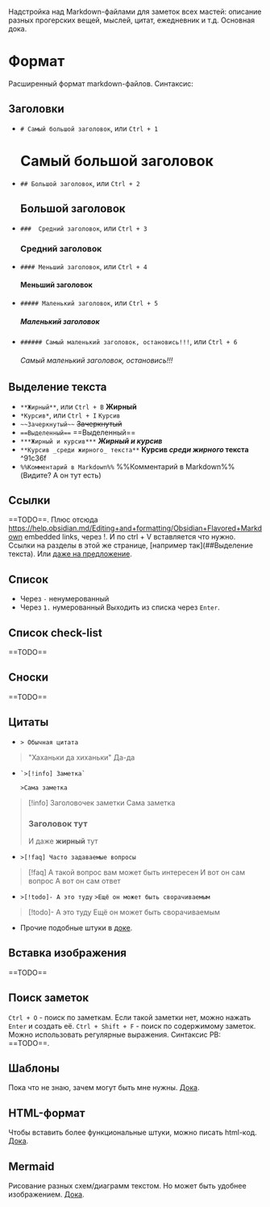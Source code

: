 Надстройка над Markdown-файлами для заметок всех мастей: описание разных прогерских вещей, мыслей, цитат, ежедневник и т.д. Основная дока.

# Формат
Расширенный формат markdown-файлов. Синтаксис:

## Заголовки
 - `# Самый большой заголовок`, или `Ctrl + 1`
	# Самый большой заголовок
 - `## Большой заголовок`, или `Ctrl + 2`
	## Большой заголовок
 - `###  Средний заголовок`, или `Ctrl + 3`
	### Средний заголовок
 - `#### Меньший заголовок`, или `Ctrl + 4`
	#### Меньший заголовок
 - `##### Маленький заголовок`, или `Ctrl + 5`
	##### Маленький заголовок
 - `###### Самый маленький заголовок, остановись!!!`, или `Ctrl + 6`
	###### Самый маленький заголовок, остановись!!!

## Выделение текста
- `**Жирный**`, или `Ctrl + B`
	**Жирный**
- `*Курсив*`, или `Ctrl + I`
	`Курсив`
- `~~Зачеркнутый~~`
	~~Зачеркнутый~~
- `==Выделенный==`
	==Выделенный==
- `***Жирный и курсив***`
	***Жирный и курсив***
- `**Курсив _среди жирного_ текста**`
	**Курсив _среди жирного_ текста** ^91c36f
- `%%Комментарий в Markdown%%`
	%%Комментарий в Markdown%% (Видите? А он тут есть)
## Ссылки
==TODO==. Плюс отсюда https://help.obsidian.md/Editing+and+formatting/Obsidian+Flavored+Markdown embedded links, через !. И по ctrl + V вставляется что нужно. Ссылки на разделы в этой же странице, [например так](##Выделение текста). Или [даже на предложение](#^91c36f).
## Список
- Через `-` ненумерованный
- Через `1.` нумерованный
Выходить из списка через `Enter`.

## Список check-list
==TODO==

## Сноски
==TODO==

## Цитаты
- `> Обычная цитата`
> 	"Хаханьки да хиханьки"
> 	Да-да
	
-     `>[!info] Заметка`
	`>Сама заметка`
>[!info] Заголовочек заметки
>Сама заметка
>### Заголовок тут
>И даже **жирный** тут 

- `>[!faq] Часто задаваемые вопросы`
>[!faq] А такой вопрос вам может быть интересен
>И вот он сам вопрос
>А вот он сам ответ

-    `>[!todo]- А это туду`
	`>Ещё он может быть сворачиваемым`
>[!todo]- А это туду
>Ещё он может быть сворачиваемым

- Прочие подобные штуки в [доке](https://help.obsidian.md/Editing+and+formatting/Callouts).

## Вставка изображения
==TODO==

## Поиск заметок
`Ctrl + O` - поиск по заметкам. Если такой заметки нет, можно нажать `Enter` и создать её.
`Ctrl + Shift + F` - поиск по содержимому заметок. Можно использовать регулярные выражения. Синтаксис РВ: ==TODO==.

## Шаблоны
Пока что не знаю, зачем могут быть мне нужны. [Дока](https://help.obsidian.md/Plugins/Templates).

## HTML-формат
Чтобы вставить более функциональные штуки, можно писать html-код. [Дока](https://help.obsidian.md/Editing+and+formatting/HTML+content).

## Mermaid
Рисование разных схем/диаграмм текстом. Но может быть удобнее изображением. [Дока](https://help.obsidian.md/Editing+and+formatting/Advanced+formatting+syntax#Diagram).